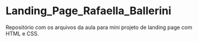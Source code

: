 # Landing_Page_Rafaella_Ballerini
Repositório com os arquivos da aula para mini projeto de landing page com HTML e CSS.
